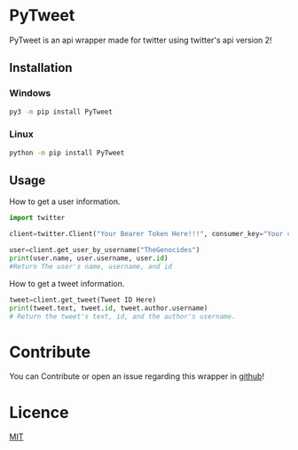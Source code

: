 # PyTweet

PyTweet is an api wrapper made for twitter using twitter's api version 2! 

## Installation

### Windows
```bash
py3 -m pip install PyTweet
```
### Linux
```bash
python -m pip install PyTweet
```

## Usage

How to get a user information.
```py
import twitter

client=twitter.Client("Your Bearer Token Here!!!", consumer_key="Your consumer_key here", consumer_key_secret="Your consumer_key_secret here", access_token="Your access_token here", access_token_secret="Your access_token_secret here") #if you dont have one make an application in https://apps.twitter.com

user=client.get_user_by_username("TheGenocides")
print(user.name, user.username, user.id)
#Return The user's name, username, and id
```
How to get a tweet information.
```py
tweet=client.get_tweet(Tweet ID Here)
print(tweet.text, tweet.id, tweet.author.username)
# Return the tweet's text, id, and the author's username.
```


# Contribute
You can Contribute or open an issue regarding this wrapper in [github](https://github.com/TheFarGG/PyTweet)! 

# Licence
[MIT](https://opensource.org/licenses/MIT)
